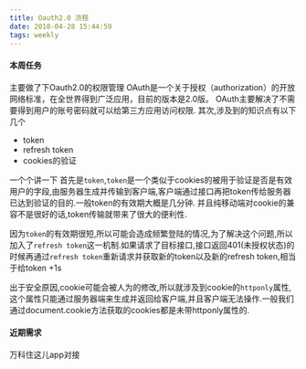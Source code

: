 ```yaml
---
title: Oauth2.0 流程
date: 2018-04-28 15:44:59
tags: weekly
---
```


#### 本周任务

主要做了下Oauth2.0的权限管理
OAuth是一个关于授权（authorization）的开放网络标准，在全世界得到广泛应用，目前的版本是2.0版。
OAuth主要解决了不需要得到用户的账号密码就可以给第三方应用访问权限.
其次,涉及到的知识点有以下几个

- token
- refresh token
- cookies的验证

一个个讲一下
首先是`token`,`token`是一个类似于cookies的被用于验证是否是有效用户的字段,由服务器生成并传输到客户端,客户端通过接口再把token传给服务器已达到验证的目的.一般token的有效期大概是几分钟.
并且纯移动端对cookie的兼容不是很好的话,token传输就带来了很大的便利性.

因为`token`的有效期很短,所以可能会造成频繁登陆的情况,为了解决这个问题,所以加入了`refresh token`这一机制.如果请求了目标接口,接口返回401(未授权状态)的时候再通过`refresh token`重新请求并获取新的token以及新的refresh token,相当于给token +1s

出于安全原因,cookie可能会被人为的修改,所以就涉及到cookie的`httponly`属性,这个属性只能通过服务器端来生成并返回给客户端,并且客户端无法操作.一般我们通过document.cookie方法获取的cookies都是未带httponly属性的.

#### 近期需求

万科住这儿app对接